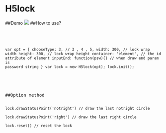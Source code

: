 # H5lock
##Demo
<img src="http://lvming6816077.github.io/H5FullscreenPage/H5lockdemo/1436713975.png" />
##How to use?

<pre><code>
<script type="text/javascript" src="src/H5lock.publish.js"></script>
var opt = {
  chooseType: 3, // 3 , 4 , 5,
  width: 300, // lock wrap width
  height: 300, // lock wrap height
  container: 'element', // the id attribute of element
  inputEnd: function(psw){} // when draw end param is password string
}
var lock = new H5lock(opt);
lock.init();
</code>
<pre>


##Option method
<pre><code>
lock.drawStatusPoint('notright') // draw the last notright circle

lock.drawStatusPoint('right') // draw the last right circle

lock.reset() // reset the lock
</code>
<pre>
